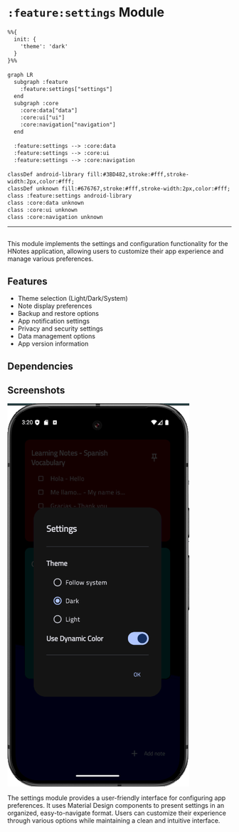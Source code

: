 # `:feature:settings` Module

```mermaid
%%{
  init: {
    'theme': 'dark'
  }
}%%

graph LR
  subgraph :feature
    :feature:settings["settings"]
  end
  subgraph :core
    :core:data["data"]
    :core:ui["ui"]
    :core:navigation["navigation"]
  end

  :feature:settings --> :core:data
  :feature:settings --> :core:ui
  :feature:settings --> :core:navigation

classDef android-library fill:#3BD482,stroke:#fff,stroke-width:2px,color:#fff;
classDef unknown fill:#676767,stroke:#fff,stroke-width:2px,color:#fff;
class :feature:settings android-library
class :core:data unknown
class :core:ui unknown
class :core:navigation unknown

```

---

##

This module implements the settings and configuration functionality for the HNotes application,
allowing users to customize their app experience and manage various preferences.

## Features

- Theme selection (Light/Dark/System)
- Note display preferences
- Backup and restore options
- App notification settings
- Privacy and security settings
- Data management options
- App version information

## Dependencies

## Screenshots

![Settings Interface](../../assets/screenshots/Settings%20Dialog.png)

The settings module provides a user-friendly interface for configuring app preferences. It uses
Material Design components to present settings in an organized, easy-to-navigate format. Users can
customize their experience through various options while maintaining a clean and intuitive
interface.
